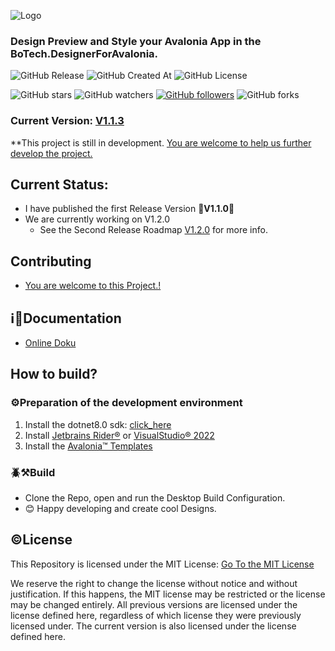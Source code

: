 ![Logo](https://github.com/BoTech-Development/BoTech.DesignerForAvalonia/blob/master/BoTech.DesignerForAvalonia/Assets/BoTech_DesignerForAvalonia_WithText_NoBG.png)

### Design Preview and Style your Avalonia App in the BoTech.DesignerForAvalonia.


![GitHub Release](https://img.shields.io/github/v/release/BoTech-Development/BoTech.AvaloniaDesigner)
![GitHub Created At](https://img.shields.io/github/created-at/BoTech-Development/BoTech.AvaloniaDesigner)
![GitHub License](https://img.shields.io/github/license/BoTech-Development/BoTech.DesignerForAvalonia)

![GitHub stars](https://img.shields.io/github/stars/BoTech-Development/BoTech.AvaloniaDesigner.svg)
![GitHub watchers](https://img.shields.io/github/watchers/BoTech-Development/BoTech.AvaloniaDesigner.svg)
[![GitHub followers](https://img.shields.io/github/followers/BoTech-Development.svg?style=social&label=Follow&maxAge=2592000)](https://github.com/BoTech-Development?tab=followers)
![GitHub forks](https://img.shields.io/github/forks/BoTech-Development/BoTech.DesignerForAvalonia)

### Current Version: [V1.1.3](https://github.com/users/BoTech-Development/projects/1)
**This project is still in development. [You are welcome to help us further develop the project.](https://github.com/BoTech-Development/BoTech.DesignerForAvalonia/blob/master/Contributing.md)
## Current Status:
+ I have published the first Release Version 🎉**V1.1.0**🎉
+ We are currently working on V1.2.0
  + See the Second Release Roadmap [V1.2.0](https://docs.botech.dev/DesignerForAvalonia/1.1/roadmap-v1-1.html) for more info.
## Contributing
+ [You are welcome to this Project.!](https://github.com/BoTech-Development/BoTech.DesignerForAvalonia/blob/master/Contributing.md)
## ℹ️📖Documentation
+ [Online Doku](https://docs.botech.dev/)
## How to build?
### ⚙️Preparation of the development environment
1. Install the dotnet8.0 sdk: [click_here](https://dotnet.microsoft.com/en-us/download/dotnet/8.0)
2. Install [Jetbrains Rider®](https://www.jetbrains.com/rider/download/) or [VisualStudio® 2022](https://visualstudio.microsoft.com/de/downloads/)
3. Install the [Avalonia™ Templates](https://docs.avaloniaui.net/docs/get-started/install)
### 🪲⚒️Build
+ Clone the Repo, open and run the Desktop Build Configuration.
+ 😊 Happy developing and create cool Designs.
## ©️License 
This Repository is licensed under the MIT License: [Go To the MIT License](https://github.com/BoTech-Development/BoTech.DesignerForAvalonia/blob/master/LICENSE)

We reserve the right to change the license without notice and without justification. If this happens, the MIT license may be restricted or the license may be changed entirely. All previous versions are licensed under the license defined here, regardless of which license they were previously licensed under. The current version is also licensed under the license defined here.
